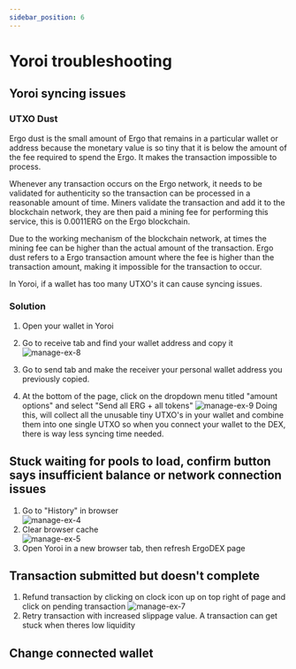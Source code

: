 ```yaml
---
sidebar_position: 6
---
```


# Yoroi troubleshooting
<!-- import YouTube from 'react-youtube'; -->

## Yoroi syncing issues

### UTXO Dust
Ergo dust is the small amount of Ergo that remains in a particular wallet or address because the monetary value is so tiny that it is below the amount of the fee required to spend the Ergo. It makes the transaction impossible to process.

Whenever any transaction occurs on the Ergo network, it needs to be validated for authenticity so the transaction can be processed in a reasonable amount of time. Miners validate the transaction and add it to the blockchain network, they are then paid a mining fee for performing this service, this is 0.0011ERG on the Ergo blockchain.

Due to the working mechanism of the blockchain network, at times the mining fee can be higher than the actual amount of the transaction. Ergo dust refers to a Ergo transaction amount where the fee is higher than the transaction amount, making it impossible for the transaction to occur.

In Yoroi, if a wallet has too many UTXO's it can cause syncing issues.

### Solution

1. Open your wallet in Yoroi

2. Go to receive tab and find your wallet address and copy it
![manage-ex-8](/img/user-guides/yoroi-troubleshooting/1.png)
3. Go to send tab and make the receiver your personal wallet address you previously copied.

4. At the bottom of the page, click on the dropdown menu titled "amount options" and select "Send all ERG + all tokens"
![manage-ex-9](/img/user-guides/yoroi-troubleshooting/2.png)
Doing this, will collect all the unusable tiny UTXO's in your wallet and combine them into one single UTXO so when you connect your wallet to the DEX, there is way less syncing time needed.

## Stuck waiting for pools to load, confirm button says insufficient balance or network connection issues

1. Go to "History" in browser  
![manage-ex-4](/img/user-guides/yoroi-troubleshooting/3.png)
2. Clear browser cache  
![manage-ex-5](/img/user-guides/yoroi-troubleshooting/4.png)
3. Open Yoroi in a new browser tab, then refresh ErgoDEX page  

## Transaction submitted but doesn't complete

1. Refund transaction by clicking on clock icon up on top right of page and click on pending transaction
![manage-ex-7](/img/user-guides/yoroi-troubleshooting/6.png)
2. Retry transaction with increased slippage value. A transaction can get stuck when theres low liquidity

## Change connected wallet

<YouTube videoId="iHjSHd8n_U4" />
